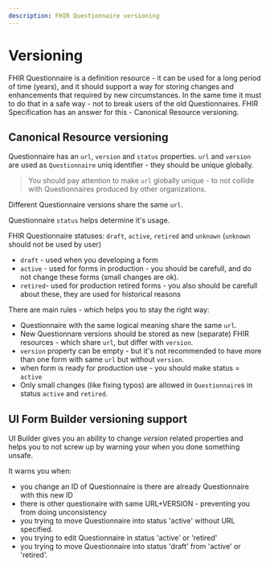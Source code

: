 ```yaml
---
description: FHIR Questionnaire versioning
---
```


# Versioning

FHIR Questionnaire is a definition resource - it can be used for a long period of time (years), and it should support a way for storing changes and enhancements that required by new circumstances. In the same time it must to do that in a safe way - not to break users of the old Questionnaires. FHIR Specification has an answer for this - Canonical Resource versioning.

## Canonical Resource versioning

Questionnaire has an `url`, `version` and `status` properties. `url` and `version` are used as `Questionnaire` uniq identifier - they should be unique globally.

> You should pay attention to make `url` globally unique - to not collide with Questionnaires produced by other organizations.

Different Questionnaire versions share the same `url`.

Questionnaire `status` helps determine it's usage.

FHIR Questionnaire statuses: `draft`, `active`, `retired` and `unknown` (`unknown` should not be used by user)

* `draft` - used when you developing a form
* `active` - used for forms in production - you should be carefull, and do not change these forms (small changes are ok).
* `retired`- used for production retired forms - you also should be carefull about these, they are used for historical reasons

There are main rules - which helps you to stay the right way:

* Questionnaire with the same logical meaning share the same `url`.
* New Questionnare versions should be stored as new (separate) FHIR resources - which share `url`, but differ with `version`.
* `version` property can be empty - but it's not recommended to have more than one form with same `url` but without `version`.
* when form is ready for production use - you should make status = `active`
* Only small changes (like fixing typos) are allowed in `Questionnaire`s in status `active` and `retired`.

## UI Form Builder versioning support

UI Builder gives you an ability to change _version_ related properties and helps you to not screw up by warning your when you done something unsafe.

It warns you when:

* you change an ID of Questionnaire is there are already Questionnaire with this new ID
* there is other questionaire with same URL+VERSION - preventing you from doing unconsistency
* you trying to move Questionnaire into status 'active' without URL specified.
* you trying to edit Questionnaire in status 'active' or 'retired'
* you trying to move Questionnaire into status 'draft' from 'active' or 'retired'.
